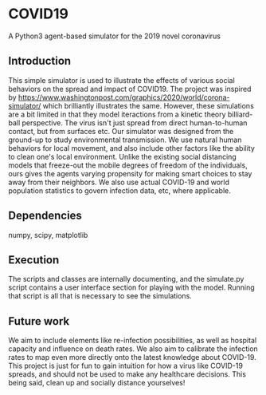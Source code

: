 # COVID19
A Python3 agent-based simulator for the 2019 novel coronavirus

## Introduction
This simple simulator is used to illustrate the effects of various social behaviors on the spread and impact of COVID19. 
The project was inspired by https://www.washingtonpost.com/graphics/2020/world/corona-simulator/ which brilliantly illustrates the
same. However, these simulations are a bit limited in that they model iteractions from a kinetic theory billiard-ball perspective.
The virus isn't just spread from direct human-to-human contact, but from surfaces etc. Our simulator was 
designed from the ground-up to study environmental transmission. We use natural human behaviors for local movement, and also 
include other factors like the ability to clean one's local environment. Unlike the existing social distancing models that 
freeze-out the mobile degrees of freedom of the individuals, ours gives the agents varying propensity for making smart choices
to stay away from their neighbors. We also use actual COVID-19 and world population statistics to govern infection data, etc, 
where applicable.

## Dependencies
numpy, scipy, matplotlib

## Execution
The scripts and classes are internally documenting, and the simulate.py script contains a user interface section for playing with
the model. Running that script is all that is necessary to see the simulations.

## Future work
We aim to include elements like re-infection possibilities, as well as hospital capacity and influence on death rates. We
also aim to calibrate the infection rates to map even more directly onto the latest knowledge about COVID-19. This project
is just for fun to gain intuition for how a virus like COVID-19 spreads, and should not be used to make any healthcare decisions.
This being said, clean up and socially distance yourselves!
